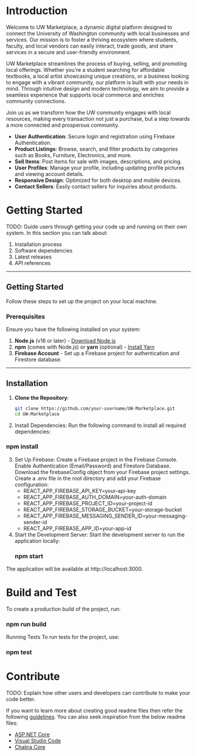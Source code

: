 # Introduction 
Welcome to UW Marketplace, a dynamic digital platform designed to connect the University of Washington community with local businesses and services. Our mission is to foster a thriving ecosystem where students, faculty, and local vendors can easily interact, trade goods, and share services in a secure and user-friendly environment.

UW Marketplace streamlines the process of buying, selling, and promoting local offerings. Whether you're a student searching for affordable textbooks, a local artist showcasing unique creations, or a business looking to engage with a vibrant community, our platform is built with your needs in mind. Through intuitive design and modern technology, we aim to provide a seamless experience that supports local commerce and enriches community connections.

Join us as we transform how the UW community engages with local resources, making every transaction not just a purchase, but a step towards a more connected and prosperous community.
- **User Authentication**: Secure login and registration using Firebase Authentication.
- **Product Listings**: Browse, search, and filter products by categories such as Books, Furniture, Electronics, and more.
- **Sell Items**: Post items for sale with images, descriptions, and pricing.
- **User Profiles**: Manage your profile, including updating profile pictures and viewing account details.
- **Responsive Design**: Optimized for both desktop and mobile devices.
- **Contact Sellers**: Easily contact sellers for inquiries about products.


# Getting Started
TODO: Guide users through getting your code up and running on their own system. In this section you can talk about:
1.	Installation process
2.	Software dependencies
3.	Latest releases
4.	API references
---
## Getting Started

Follow these steps to set up the project on your local machine.

### Prerequisites

Ensure you have the following installed on your system:

1. **Node.js** (v16 or later) - [Download Node.js](https://nodejs.org/)
2. **npm** (comes with Node.js) or **yarn** (optional) - [Install Yarn](https://yarnpkg.com/)
3. **Firebase Account** - Set up a Firebase project for authentication and Firestore database.

---

## Installation

1. **Clone the Repository**:
   ```bash
   git clone https://github.com/your-username/UW-Marketplace.git
   cd UW-Marketplace

2. Install Dependencies: Run the following command to install all required dependencies:
###         npm install

3. Set Up Firebase:
      Create a Firebase project in the Firebase Console. Enable Authentication (Email/Password) and Firestore Database. Download the firebaseConfig object from 
      your Firebase project settings. Create a .env file in the root directory and add your Firebase configuration:
      -  REACT_APP_FIREBASE_API_KEY=your-api-key
      -  REACT_APP_FIREBASE_AUTH_DOMAIN=your-auth-domain
      -  REACT_APP_FIREBASE_PROJECT_ID=your-project-id
      -  REACT_APP_FIREBASE_STORAGE_BUCKET=your-storage-bucket
      -  REACT_APP_FIREBASE_MESSAGING_SENDER_ID=your-messaging-sender-id
      -  REACT_APP_FIREBASE_APP_ID=your-app-id
4. Start the Development Server: Start the development server to run the application locally:
   ###        npm start

The application will be available at http://localhost:3000. 

# Build and Test

To create a production build of the project, run:
###        npm run build

Running Tests
To run tests for the project, use:
 ###       npm test


    
# Contribute
TODO: Explain how other users and developers can contribute to make your code better. 

If you want to learn more about creating good readme files then refer the following [guidelines](https://docs.microsoft.com/en-us/azure/devops/repos/git/create-a-readme?view=azure-devops). You can also seek inspiration from the below readme files:
- [ASP.NET Core](https://github.com/aspnet/Home)
- [Visual Studio Code](https://github.com/Microsoft/vscode)
- [Chakra Core](https://github.com/Microsoft/ChakraCore)
